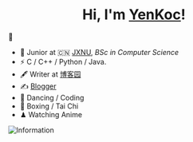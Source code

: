 <h1 align="center">Hi, I'm <a href="https://www.cnblogs.com/YenKoc/">YenKoc</a>!</h1> 👋

- 🍻 Junior at 🇨🇳 [JXNU](https://jwc.jxnu.edu.cn/Portal/Index.aspx), _BSc in Computer Science_
- ⚡ C / C++ / Python / Java.
- 🖋 Writer at [博客园](https://www.cnblogs.com/YenKoc)
- ✍️ [Blogger](https://www.cnblogs.com/YenKoc)
- 🏃 Dancing / Coding
- 🥋 Boxing / Tai Chi
- ♟ Watching Anime 


![Information](https://github-readme-stats.vercel.app/api?username=YenKoc)
